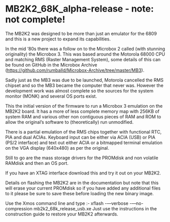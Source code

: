 # MB2K2_68K_alpha-release - note: not complete!
The MB2K2 was designed to be more than just an emulator for the 6809 and this is a new project to expand its capabilities.

In the mid ‘80s there was a follow on to the Microbox 2 called (with stunning originality) the Microbox 3. This was based around the Motorola 68000 CPU and matching RMS (Raster Management System), some details of this can be found on GitHub in the Microbox Archive (https://github.com/rumballd/Microbox-Archive/tree/master/MB3).

Sadly just as the MB3 was due to be launched, Motorola cancelled the RMS chipset and so the MB3 became the computer that never was. However the development work was almost complete so the sources for the system monitor (MONK) and several OS ports exist.

This the initial version of the firmware to run a Microbox 3 emulation on the MB2K2 board. It has a more of less complete memory map with 256KB of system RAM and various other non contiguous pieces of RAM and ROM to allow the original’s software to (theoretically) run unmodified.

There is a partial emulation of the RMS chips together with functional RTC, PIA and dual ACIAs. Keyboard input can be either via ACIA (USB) or PIA (PS/2 interface) and text out either ACIA or a bitmapped terminal emulation on the VGA display (640x480) as per the original.

Still to go are the mass storage drivers for the PROMdisk and non volatile RAMdisk and then an OS port.

If you have an XTAG interface download this and try it out on your MB2K2.

Details on flashing the MB2K2 are in the documentation but note that this will erase your current PROMdisk so if you have added any additional files to it please be sure to save these before loading the new binary image.

Use the Xmos command line and type :-
xflash -—verbose -—no-compression mb2k2_68k_release_usb.xe
Just use the instructions in the construction guide to restore your MB2K2 afterwards.



